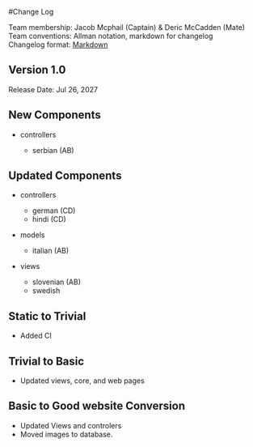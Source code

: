 #Change Log

Team membership:  Jacob Mcphail (Captain) & Deric McCadden (Mate)  
Team conventions: Allman notation, markdown for changelog  
Changelog format: [Markdown](https://github.com/adam-p/markdown-here/wiki/Markdown-Cheatsheet) 

## Version 1.0

Release Date: Jul 26, 2027

## New Components

-   controllers

    -   serbian (AB)
    
## Updated Components

-   controllers

    -   german (CD)
    -   hindi (CD)

-   models

    -   italian (AB)

-   views

    -   slovenian (AB)
    -   swedish

## Static to Trivial

- Added CI

## Trivial to Basic

- Updated views, core, and web pages

## Basic to Good website Conversion

- Updated Views and controlers
- Moved images to database.

